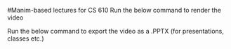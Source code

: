 #Manim-based lectures for CS 610
Run the below command to render the video

Run the below command to export the video as a .PPTX (for presentations, classes etc.)

